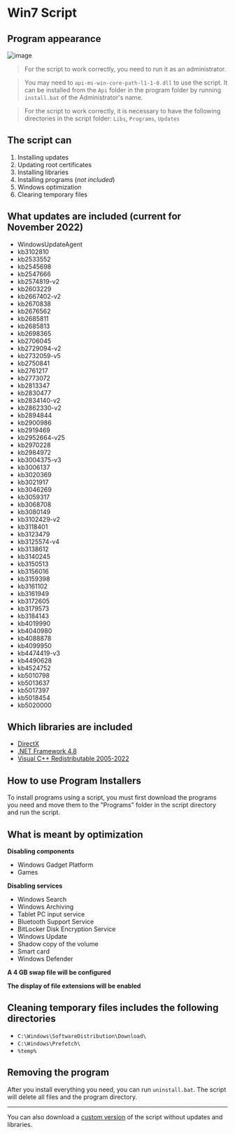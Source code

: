 # Win7 Script

## Program appearance

![image](https://user-images.githubusercontent.com/113109541/206895443-611782be-89c3-4d25-866f-ab8b0a706277.png)

> For the script to work correctly, you need to run it as an administrator.

> You may need to `api-ms-win-core-path-l1-1-0.dll` to use the script.
> It can be installed from the `Api` folder in the program folder by running `install.bat` of the Administrator's name.

> For the script to work correctly, it is necessary to have the following directories in the script folder:
> `Libs`, `Programs`, `Updates`

## The script can

1. Installing updates
2. Updating root certificates
3. Installing libraries
4. Installing programs (_not included_)
5. Windows optimization
6. Clearing temporary files

## What updates are included (current for November 2022)

- WindowsUpdateAgent
- kb3102810
- kb2533552
- kb2545698
- kb2547666
- kb2574819-v2
- kb2603229
- kb2667402-v2
- kb2670838
- kb2676562
- kb2685811
- kb2685813
- kb2698365
- kb2706045
- kb2729094-v2
- kb2732059-v5
- kb2750841
- kb2761217
- kb2773072
- kb2813347
- kb2830477
- kb2834140-v2
- kb2862330-v2
- kb2894844
- kb2900986
- kb2919469
- kb2952664-v25
- kb2970228
- kb2984972
- kb3004375-v3
- kb3006137
- kb3020369
- kb3021917
- kb3046269
- kb3059317
- kb3068708
- kb3080149
- kb3102429-v2
- kb3118401
- kb3123479
- kb3125574-v4
- kb3138612
- kb3140245
- kb3150513
- kb3156016
- kb3159398
- kb3161102
- kb3161949
- kb3172605
- kb3179573
- kb3184143
- kb4019990
- kb4040980
- kb4088878
- kb4099950
- kb4474419-v3
- kb4490628
- kb4524752
- kb5010798
- kb5013637
- kb5017397
- kb5018454
- kb5020000

## Which libraries are included

- [DirectX](https://www.microsoft.com/en-us/download/details.aspx?id=35)
- [.NET Framework 4.8](https://dotnet.microsoft.com/en-us/download/dotnet-framework/net48)
- [Visual C++ Redistributable 2005-2022](https://learn.microsoft.com/en-us/cpp/windows/latest-supported-vc-redist?view=msvc-170)

## How to use Program Installers

To install programs using a script, you must first download the programs you need and move them to the "Programs" folder in the script directory and run the script.

## What is meant by optimization

**Disabling components**

- Windows Gadget Platform
- Games

**Disabling services**

- Windows Search
- Windows Archiving
- Tablet PC input service
- Bluetooth Support Service
- BitLocker Disk Encryption Service
- Windows Update
- Shadow copy of the volume
- Smart card
- Windows Defender

**A 4 GB swap file will be configured**

**The display of file extensions will be enabled**

## Cleaning temporary files includes the following directories

- `C:\Windows\SoftwareDistribution\Download\`
- `C:\Windows\Prefetch\`
- `%temp%`

## Removing the program

After you install everything you need, you can run `uninstall.bat`.
The script will delete all files and the program directory.

---

You can also download a [custom version](https://github.com/diasvixub/win7_script/releases/tag/v1.0.1) of the script without updates and libraries.

